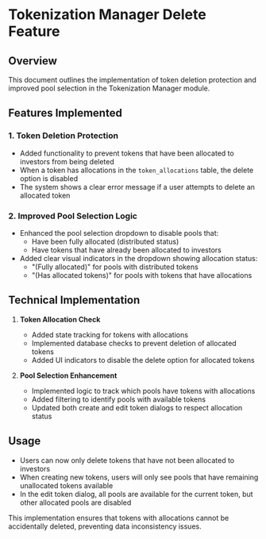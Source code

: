 # Tokenization Manager Delete Feature

## Overview

This document outlines the implementation of token deletion protection and improved pool selection in the Tokenization Manager module.

## Features Implemented

### 1. Token Deletion Protection

- Added functionality to prevent tokens that have been allocated to investors from being deleted
- When a token has allocations in the `token_allocations` table, the delete option is disabled
- The system shows a clear error message if a user attempts to delete an allocated token

### 2. Improved Pool Selection Logic

- Enhanced the pool selection dropdown to disable pools that:
  - Have been fully allocated (distributed status)
  - Have tokens that have already been allocated to investors
- Added clear visual indicators in the dropdown showing allocation status:
  - "(Fully allocated)" for pools with distributed tokens
  - "(Has allocated tokens)" for pools with tokens that have allocations

## Technical Implementation

1. **Token Allocation Check**
   - Added state tracking for tokens with allocations
   - Implemented database checks to prevent deletion of allocated tokens
   - Added UI indicators to disable the delete option for allocated tokens

2. **Pool Selection Enhancement**
   - Implemented logic to track which pools have tokens with allocations
   - Added filtering to identify pools with available tokens
   - Updated both create and edit token dialogs to respect allocation status

## Usage

- Users can now only delete tokens that have not been allocated to investors
- When creating new tokens, users will only see pools that have remaining unallocated tokens available
- In the edit token dialog, all pools are available for the current token, but other allocated pools are disabled

This implementation ensures that tokens with allocations cannot be accidentally deleted, preventing data inconsistency issues.
